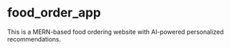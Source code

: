 # food_order_app

This is a MERN-based food ordering website with AI-powered personalized recommendations.
